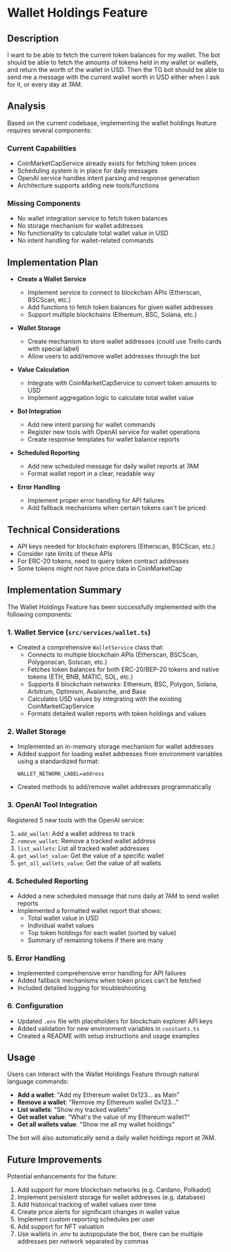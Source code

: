 # Wallet Holdings Feature

## Description

I want to be able to fetch the current token balances for my wallet. The bot should be able to fetch the amounts of tokens held in my wallet or wallets, and return the worth of the wallet in USD.
Then the TG bot should be able to send me a message with the current wallet worth in USD either when I ask for it, or every day at 7AM.

## Analysis

Based on the current codebase, implementing the wallet holdings feature requires several components:

### Current Capabilities

- CoinMarketCapService already exists for fetching token prices
- Scheduling system is in place for daily messages
- OpenAI service handles intent parsing and response generation
- Architecture supports adding new tools/functions

### Missing Components

- No wallet integration service to fetch token balances
- No storage mechanism for wallet addresses
- No functionality to calculate total wallet value in USD
- No intent handling for wallet-related commands

## Implementation Plan

- **Create a Wallet Service**

    - Implement service to connect to blockchain APIs (Etherscan, BSCScan, etc.)
    - Add functions to fetch token balances for given wallet addresses
    - Support multiple blockchains (Ethereum, BSC, Solana, etc.)

- **Wallet Storage**

    - Create mechanism to store wallet addresses (could use Trello cards with special label)
    - Allow users to add/remove wallet addresses through the bot

- **Value Calculation**

    - Integrate with CoinMarketCapService to convert token amounts to USD
    - Implement aggregation logic to calculate total wallet value

- **Bot Integration**

    - Add new intent parsing for wallet commands
    - Register new tools with OpenAI service for wallet operations
    - Create response templates for wallet balance reports

- **Scheduled Reporting**

    - Add new scheduled message for daily wallet reports at 7AM
    - Format wallet report in a clear, readable way

- **Error Handling**
    - Implement proper error handling for API failures
    - Add fallback mechanisms when certain tokens can't be priced

## Technical Considerations

- API keys needed for blockchain explorers (Etherscan, BSCScan, etc.)
- Consider rate limits of these APIs
- For ERC-20 tokens, need to query token contract addresses
- Some tokens might not have price data in CoinMarketCap

## Implementation Summary

The Wallet Holdings Feature has been successfully implemented with the following components:

### 1. Wallet Service (`src/services/wallet.ts`)

- Created a comprehensive `WalletService` class that:
    - Connects to multiple blockchain APIs (Etherscan, BSCScan, Polygonscan, Solscan, etc.)
    - Fetches token balances for both ERC-20/BEP-20 tokens and native tokens (ETH, BNB, MATIC, SOL, etc.)
    - Supports 8 blockchain networks: Ethereum, BSC, Polygon, Solana, Arbitrum, Optimism, Avalanche, and Base
    - Calculates USD values by integrating with the existing CoinMarketCapService
    - Formats detailed wallet reports with token holdings and values

### 2. Wallet Storage

- Implemented an in-memory storage mechanism for wallet addresses
- Added support for loading wallet addresses from environment variables using a standardized format:
    ```
    WALLET_NETWORK_LABEL=address
    ```
- Created methods to add/remove wallet addresses programmatically

### 3. OpenAI Tool Integration

Registered 5 new tools with the OpenAI service:

1. `add_wallet`: Add a wallet address to track
2. `remove_wallet`: Remove a tracked wallet address
3. `list_wallets`: List all tracked wallet addresses
4. `get_wallet_value`: Get the value of a specific wallet
5. `get_all_wallets_value`: Get the value of all wallets

### 4. Scheduled Reporting

- Added a new scheduled message that runs daily at 7AM to send wallet reports
- Implemented a formatted wallet report that shows:
    - Total wallet value in USD
    - Individual wallet values
    - Top token holdings for each wallet (sorted by value)
    - Summary of remaining tokens if there are many

### 5. Error Handling

- Implemented comprehensive error handling for API failures
- Added fallback mechanisms when token prices can't be fetched
- Included detailed logging for troubleshooting

### 6. Configuration

- Updated `.env` file with placeholders for blockchain explorer API keys
- Added validation for new environment variables in `constants.ts`
- Created a README with setup instructions and usage examples

## Usage

Users can interact with the Wallet Holdings Feature through natural language commands:

- **Add a wallet**: "Add my Ethereum wallet 0x123... as Main"
- **Remove a wallet**: "Remove my Ethereum wallet 0x123..."
- **List wallets**: "Show my tracked wallets"
- **Get wallet value**: "What's the value of my Ethereum wallet?"
- **Get all wallets value**: "Show me all my wallet holdings"

The bot will also automatically send a daily wallet holdings report at 7AM.

## Future Improvements

Potential enhancements for the future:

1. Add support for more blockchain networks (e.g. Cardano, Polkadot)
2. Implement persistent storage for wallet addresses (e.g. database)
3. Add historical tracking of wallet values over time
4. Create price alerts for significant changes in wallet value
5. Implement custom reporting schedules per user
6. Add support for NFT valuation
7. Use wallets in .env to autopopulate the bot, there can be multiple addresses per network separated by commas

